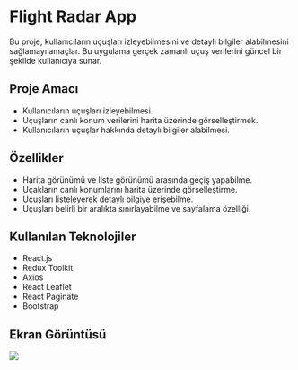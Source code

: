 <h1>Flight Radar App</h1>
Bu proje, kullanıcıların uçuşları izleyebilmesini ve detaylı bilgiler alabilmesini sağlamayı amaçlar. Bu uygulama gerçek zamanlı uçuş verilerini güncel bir şekilde kullanıcıya sunar.

 <h2>Proje Amacı</h2>

<ul>
<li>Kullanıcıların uçuşları izleyebilmesi.</li>
<li>Uçuşların canlı konum verilerini harita üzerinde görselleştirmek.</li>
<li>Kullanıcıların uçuşlar hakkında detaylı bilgiler alabilmesi.</li>
</ul>

<h2> Özellikler </h2>

<ul>
<li>Harita görünümü ve liste görünümü arasında geçiş yapabilme.</li>
<li>Uçakların canlı konumlarını harita üzerinde görselleştirme.</li>
<li>Uçuşları listeleyerek detaylı bilgiye erişebilme.</li>
<li>Uçuşları belirli bir aralıkta sınırlayabilme ve sayfalama özelliği.</li>
</ul>


<h2> Kullanılan Teknolojiler </h2>
<ul>
<li>React.js</li>
<li>Redux Toolkit</li>
<li>Axios</li>
<li>React Leaflet</li>
<li>React Paginate</li>
<li>Bootstrap</li>

</ul>


<h2>Ekran Görüntüsü</h2>

![](./public/netflix-gif.gif)